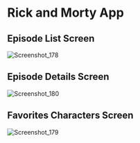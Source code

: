 # Rick and Morty App

## Episode List Screen

![Screenshot_178](https://github.com/Pax-code/RickAndMortyApp/assets/58390807/b57aa16c-d192-463b-9cdb-eeef968a4962)


## Episode Details Screen

![Screenshot_180](https://github.com/Pax-code/RickAndMortyApp/assets/58390807/56caa2b6-370e-42ea-9c69-458b32b1c25e)

## Favorites Characters Screen

![Screenshot_179](https://github.com/Pax-code/RickAndMortyApp/assets/58390807/87ebfd1d-1242-4a25-aa8f-8446d8cd26b1)
